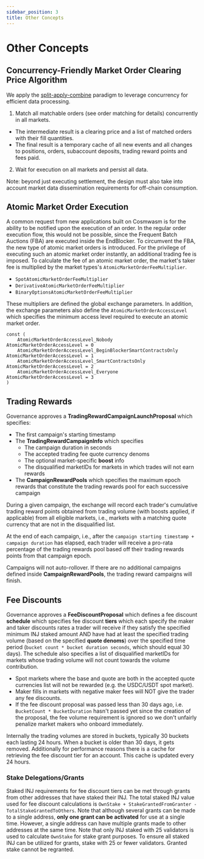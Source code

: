 ```yaml
---
sidebar_position: 3
title: Other Concepts
---
```


# Other Concepts

## Concurrency-Friendly Market Order Clearing Price Algorithm

We apply the [split-apply-combine](https://stackoverflow.com/tags/split-apply-combine/info) paradigm to leverage
concurrency for efficient data processing.

1. Match all matchable orders (see order matching for details) concurrently in all markets.

- The intermediate result is a clearing price and a list of matched orders with their fill quantities.
- The final result is a temporary cache of all new events and all changes to positions, orders, subaccount deposits,
  trading reward points and fees paid.

2. Wait for execution on all markets and persist all data.

Note: beyond just executing settlement, the design must also take into account market data dissemination requirements
for off-chain consumption.

## Atomic Market Order Execution

A common request from new applications built on Cosmwasm is for the ability to be notified upon the execution of an order. In the regular order execution flow, this would not be possible, since the Frequent Batch Auctions (FBA) are executed inside the EndBlocker. To circumvent the FBA, the new type of atomic market orders is introduced. For the privilege of executing such an atomic market order instantly, an additional trading fee is imposed. To calculate the fee of an atomic market order, the market's taker fee is multiplied by the market types's `AtomicMarketOrderFeeMultiplier`.

- `SpotAtomicMarketOrderFeeMultiplier`
- `DerivativeAtomicMarketOrderFeeMultiplier`
- `BinaryOptionsAtomicMarketOrderFeeMultiplier`

These multipliers are defined the global exchange parameters. In addition, the exchange parameters also define the `AtomicMarketOrderAccessLevel` which specifies the minimum access level required to execute an atomic market order.

```golang
const (
	AtomicMarketOrderAccessLevel_Nobody                         AtomicMarketOrderAccessLevel = 0
	AtomicMarketOrderAccessLevel_BeginBlockerSmartContractsOnly AtomicMarketOrderAccessLevel = 1
	AtomicMarketOrderAccessLevel_SmartContractsOnly             AtomicMarketOrderAccessLevel = 2
	AtomicMarketOrderAccessLevel_Everyone                       AtomicMarketOrderAccessLevel = 3
)
```

## Trading Rewards

Governance approves a **TradingRewardCampaignLaunchProposal** which specifies:

- The first campaign's starting timestamp
- The **TradingRewardCampaignInfo** which specifies
  - The campaign duration in seconds
  - The accepted trading fee quote currency denoms
  - The optional market-specific **boost** info
  - The disqualified marketIDs for markets in which trades will not earn rewards
- The **CampaignRewardPools** which specifies the maximum epoch rewards that constitute the trading rewards pool for each successive campaign

During a given campaign, the exchange will record each trader's cumulative trading reward points obtained from trading volume (with boosts applied, if applicable) from all eligible markets, i.e., markets with a matching quote currency that are not in the disqualified list.

At the end of each campaign, i.e., after the `campaign starting timestamp + campaign duration` has elapsed, each trader will receive a pro-rata percentage of the trading rewards pool based off their trading rewards points from that campaign epoch.

Campaigns will not auto-rollover. If there are no additional campaigns defined inside **CampaignRewardPools**, the trading reward campaigns will finish.

## Fee Discounts

Governance approves a **FeeDiscountProposal** which defines a fee discount **schedule** which specifies fee discount **tiers** which each specify the maker and taker discounts rates a trader will receive if they satisfy the specified minimum INJ staked amount AND have had at least the specified trading volume (based on the specified **quote denoms**) over the specified time period (`bucket count * bucket duration seconds`, which should equal 30 days). The schedule also specifies a list of disqualified marketIDs for markets whose trading volume will not count towards the volume contribution.

- Spot markets where the base and quote are both in the accepted quote currencies list will not be rewarded (e.g. the USDC/USDT spot market).
- Maker fills in markets with negative maker fees will NOT give the trader any fee discounts.
- If the fee discount proposal was passed less than 30 days ago, i.e. `BucketCount * BucketDuration` hasn't passed yet since the creation of the proposal, the fee volume requirement is ignored so we don't unfairly penalize market makers who onboard immediately.

Internally the trading volumes are stored in buckets, typically 30 buckets each lasting 24 hours. When a bucket is older than 30 days, it gets removed. Additionally for performance reasons there is a cache for retrieving the fee discount tier for an account. This cache is updated every 24 hours.

### Stake Delegations/Grants

Staked INJ requirements for fee discount tiers can be met through grants from other addresses that have staked their INJ. The total staked INJ value used for fee discount calculations is `OwnStake + StakeGrantedFromGranter - TotalStakeGrantedToOthers`. Note that although several grants can be made to a single address, **only one grant can be activated** for use at a single time. However, a single address can have multiple grants made to other addresses at the same time. Note that only INJ staked with 25 validators is used to calculate `OwnStake` for stake grant purposes. To ensure all staked INJ can be utilized for grants, stake with 25 or fewer validators. Granted stake cannot be regranted.
